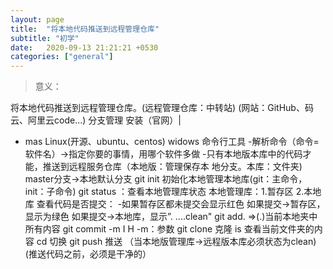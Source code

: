```yaml
---
layout: page
title:  "将本地代码推送到远程管理仓库"
subtitle: "初学"
date:   2020-09-13 21:21:21 +0530
categories: ["general"]
---
```


> 意义：
>
将本地代码推送到远程管理仓库。(远程管理仓库：中转站) (网站：GitHub、码云、阿里云code...)
分支管理
安装（官网）|
- mas Linux(开源、ubuntu、centos) widows
命令行工具
-解析命令（命令=软件名）->指定你要的事情，用哪个软件多做
-只有本地版本库中的代码才能，推送到远程服务仓库（本地版：管理保存本
地分支。本库：文件夹)
master分支->本地默认分支
git init 初始化本地管理本地库(git：主命令，init：子命令)
git status ：查看本地管理库状态
本地管理库：1.暂存区 2.本地库
查看代码是否提交：
-如果暂存区都未提交会显示红色
如果提交->暂存区，显示为绿色
如果提交->本地库，显示”. ....clean"
git add. =>(.)当前本地夹中所有内容
git commit -m I H
-m：参数
git clone 克隆
is 查看当前文件夹的内容
cd 切换
git push 推送
（当本地版管理库->远程版本库必须状态为clean)(推送代码之前，必须是干净的）